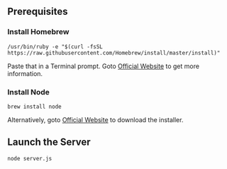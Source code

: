 ## Prerequisites

### Install Homebrew

```
/usr/bin/ruby -e "$(curl -fsSL https://raw.githubusercontent.com/Homebrew/install/master/install)"
```

Paste that in a Terminal prompt. Goto [Official Website](https://brew.sh/) to get more information.

### Install Node

```
brew install node
```

Alternatively, goto [Official Website](https://nodejs.org/en/download/) to download the installer.

## Launch the Server

```
node server.js
```
